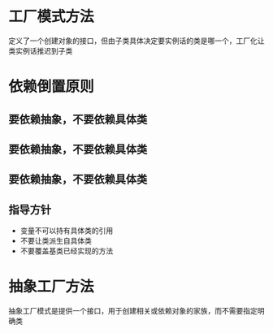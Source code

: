 # 工厂模式方法
定义了一个创建对象的接口，但由子类具体决定要实例话的类是哪一个，工厂化让类实例话推迟到子类

# 依赖倒置原则
## 要依赖抽象，不要依赖具体类
## 要依赖抽象，不要依赖具体类
## 要依赖抽象，不要依赖具体类

## 指导方针
* 变量不可以持有具体类的引用
* 不要让类派生自具体类
* 不要覆盖基类已经实现的方法

# 抽象工厂方法
抽象工厂模式是提供一个接口，用于创建相关或依赖对象的家族，而不需要指定明确类
